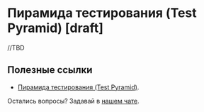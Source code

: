 # Пирамида тестирования (Test Pyramid) [draft]

//TBD

## Полезные ссылки

- [Пирамида тестирования (Test Pyramid)](https://martinfowler.com/bliki/TestPyramid.html).

Остались вопросы? Задавай в [нашем чате](https://t.me/technicalexcellenceru).
